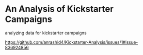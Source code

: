 # An Analysis of Kickstarter Campaigns
analyzing data for kickstarter campaigns


https://github.com/anrashid4/Kickstarter-Analysis/issues/1#issue-836924856
